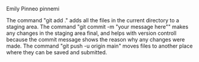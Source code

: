 Emily Pinneo pinnemi

The command "git add ." adds all the files in the current directory to a staging area. The command "git commit -m "your message here"" makes any changes in the staging area final, and helps with version controll because the commit message shows the reason why any changes were made. The command "git push -u origin main" moves files to another place where they can be saved and submitted.